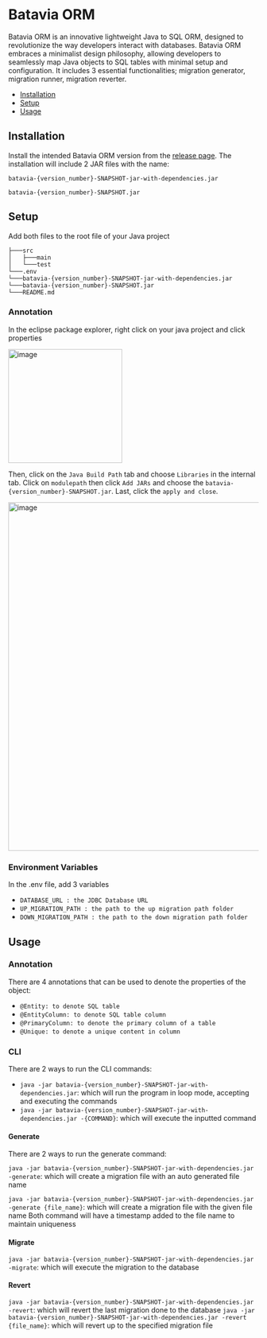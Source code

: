 # Batavia ORM
Batavia ORM is an innovative lightweight Java to SQL ORM, designed to revolutionize the way developers interact with databases. Batavia ORM embraces a minimalist design philosophy, allowing developers to seamlessly map Java objects to SQL tables with minimal setup and configuration. It includes 3 essential functionalities; migration generator, migration runner, migration reverter.

- [Installation](#installation)
- [Setup](#setup)
- [Usage](#usage)


## Installation
Install the intended Batavia ORM version from the [release page](https://github.com/batavia-orm/batavia/releases). The installation will include 2 JAR files with the name:

`batavia-{version_number}-SNAPSHOT-jar-with-dependencies.jar`

`batavia-{version_number}-SNAPSHOT.jar` 
    

## Setup
Add both files to the root file of your Java project
```
├───src
│   ├───main
│   └───test
└───.env
└───batavia-{version_number}-SNAPSHOT-jar-with-dependencies.jar
└───batavia-{version_number}-SNAPSHOT.jar
└───README.md
```
### Annotation
In the eclipse package explorer, right click on your java project and click properties

<img width="229" alt="image" src="https://github.com/batavia-orm/batavia/assets/101443060/589d440f-4cd1-47f6-acea-c416355416f4">

Then, click on the `Java Build Path` tab and choose `Libraries` in the internal tab. Click on `modulepath` then click `Add JARs` and choose the `batavia-{version_number}-SNAPSHOT.jar`. Last, click the `apply and close`.

<img width="701" alt="image" src="https://github.com/batavia-orm/batavia/assets/101443060/c7167e27-3e3c-44f3-88f3-ae18c9c0d42b">

### Environment Variables
In the .env file, add 3 variables

- `DATABASE_URL : the JDBC Database URL`
- `UP_MIGRATION_PATH : the path to the up migration path folder`
- `DOWN_MIGRATION_PATH : the path to the down migration path folder`

## Usage

### Annotation
There are 4 annotations that can be used to denote the properties of the object:

- `@Entity: to denote SQL table`
- `@EntityColumn: to denote SQL table column`
- `@PrimaryColumn: to denote the primary column of a table`
- `@Unique: to denote a unique content in column`

### CLI
There are 2 ways to run the CLI commands:
- `java -jar batavia-{version_number}-SNAPSHOT-jar-with-dependencies.jar`: which will run the program in loop mode, accepting and executing the commands
- `java -jar batavia-{version_number}-SNAPSHOT-jar-with-dependencies.jar -{COMMAND}`: which will execute the inputted command
#### Generate
There are 2 ways to run the generate command:

`java -jar batavia-{version_number}-SNAPSHOT-jar-with-dependencies.jar -generate`: which will create a migration file with an auto generated file name

`java -jar batavia-{version_number}-SNAPSHOT-jar-with-dependencies.jar -generate {file_name}`: which will create a migration file with the given file name
Both command will have a timestamp added to the file name to maintain uniqueness
#### Migrate
`java -jar batavia-{version_number}-SNAPSHOT-jar-with-dependencies.jar -migrate`: which will execute the migration to the database
#### Revert
`java -jar batavia-{version_number}-SNAPSHOT-jar-with-dependencies.jar -revert`: which will revert the last migration done to the database
`java -jar batavia-{version_number}-SNAPSHOT-jar-with-dependencies.jar -revert {file_name}`: which will revert up to the specified migration file
